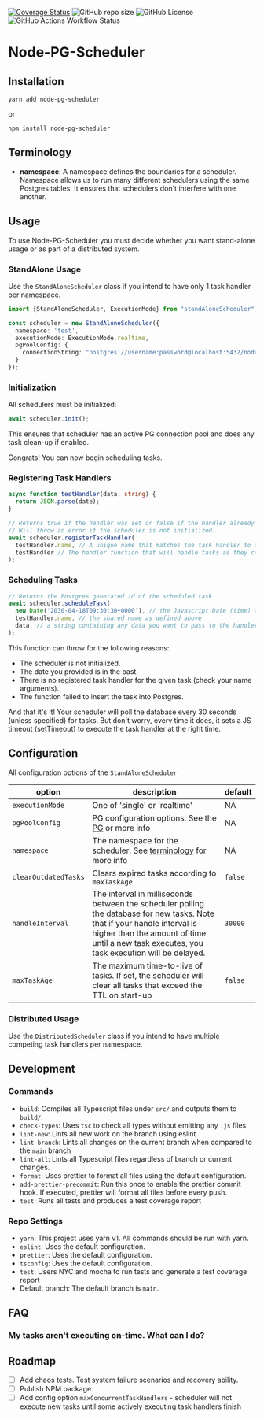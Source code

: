 [![Coverage Status](https://coveralls.io/repos/github/timolegros/node-pg-scheduler/badge.svg?branch=main)](https://coveralls.io/github/timolegros/node-pg-scheduler?branch=main)
![GitHub repo size](https://img.shields.io/github/repo-size/timolegros/node-pg-scheduler)
![GitHub License](https://img.shields.io/github/license/timolegros/node-pg-scheduler)
![GitHub Actions Workflow Status](https://img.shields.io/github/actions/workflow/status/timolegros/node-pg-scheduler/CI.yml?branch=main&label=CI)

# Node-PG-Scheduler

## Installation

```shell
yarn add node-pg-scheduler
```

or

```shell
npm install node-pg-scheduler
```

## Terminology

- **namespace**: A namespace defines the boundaries for a scheduler. Namespace allows us to run many different
  schedulers using the same Postgres tables. It ensures that schedulers don't interfere with one another.

## Usage

To use Node-PG-Scheduler you must decide whether you want stand-alone usage or as part of a distributed system.

### StandAlone Usage

Use the `StandAloneScheduler` class if you intend to have only 1 task handler per namespace.

```typescript
import {StandAloneScheduler, ExecutionMode} from "standAloneScheduler";

const scheduler = new StandAloneScheduler({
  namespace: 'test',
  executionMode: ExecutionMode.realtime,
  pgPoolConfig: {
    connectionString: "postgres://username:password@localhost:5432/node_pg_scheduler",
  }
});
```

### Initialization
All schedulers must be initialized:
```typescript
await scheduler.init();
```
This ensures that scheduler has an active PG connection pool and does any task clean-up if enabled.

Congrats! You can now begin scheduling tasks.

### Registering Task Handlers
```typescript
async function testHandler(data: string) {
  return JSON.parse(date);
}

// Returns true if the handler was set or false if the handler already exists.
// Will throw an error if the scheduler is not initialized.
await scheduler.registerTaskHandler(
  testHandler.name, // A unique name that matches the task handler to a task,
  testHandler // The handler function that will handle tasks as they come to fruition
);
```

### Scheduling Tasks
```typescript
// Returns the Postgres generated id of the scheduled task
await scheduler.scheduleTask(
  new Date('2030-04-18T09:30:30+0000'), // the Javascript Date (time) at which the task should execute
  testHandler.name, // the shared name as defined above
  data, // a string containing any data you want to pass to the handler. Typically this will be some JSON stringied object
);
```

This function can throw for the
following reasons:
- The scheduler is not initialized.
- The date you provided is in the past.
- There is no registered task handler for the given task (check your name arguments).
- The function failed to insert the task into Postgres.

And that it's it! Your scheduler will poll the database every 30 seconds (unless specified) for tasks. But don't worry,
every time it does, it sets a JS timeout (setTimeout) to execute the task handler at the right time.

## Configuration
All configuration options of the `StandAloneScheduler`

| option               | description                                                                                                                                                                                                               | default |
|----------------------|---------------------------------------------------------------------------------------------------------------------------------------------------------------------------------------------------------------------------|---------|
| `executionMode`      | One of 'single' or 'realtime'                                                                                                                                                                                             | NA      |
| `pgPoolConfig`       | PG configuration options. See the [PG](https://github.com/DefinitelyTyped/DefinitelyTyped/blob/master/types/pg/index.d.ts#L43) or more info                                                                               | NA      |
| `namespace`          | The namespace for the scheduler. See [terminology](#Terminology) for more info                                                                                                                                            | NA      |
| `clearOutdatedTasks` | Clears expired tasks according to `maxTaskAge`                                                                                                                                                                            | `false` |
| `handleInterval`     | The interval in milliseconds between the scheduler polling the database for new tasks. Note that if your handle interval is higher than the amount of time until a new task executes, you task execution will be delayed. | `30000` |
| `maxTaskAge`         | The maximum time-to-live of tasks. If set, the scheduler will clear all tasks that exceed the TTL on start-up                                                                                                             | `false` |

### Distributed Usage

Use the `DistributedScheduler` class if you intend to have multiple competing task handlers per namespace.

## Development
### Commands

- `build`: Compiles all Typescript files under `src/` and outputs them to `build/`.
- `check-types`: Uses `tsc` to check all types without emitting any `.js` files.
- `lint-new`: Lints all new work on the branch using eslint
- `lint-branch`: Lints all changes on the current branch when compared to the `main` branch
- `lint-all`: Lints all Typescript files regardless of branch or current changes.
- `format`: Uses prettier to format all files using the default configuration.
- `add-prettier-precommit`: Run this once to enable the prettier commit hook. If executed, prettier will format all
  files before every push.
- `test`: Runs all tests and produces a test coverage report

### Repo Settings

- `yarn`: This project uses yarn v1. All commands should be run with yarn.
- `eslint`: Uses the default configuration.
- `prettier`: Uses the default configuration.
- `tsconfig`: Uses the default configuration.
- `test`: Users NYC and mocha to run tests and generate a test coverage report
- Default branch: The default branch is `main`.

## FAQ

### My tasks aren't executing on-time. What can I do?

## Roadmap
- [ ] Add chaos tests. Test system failure scenarios and recovery ability.
- [ ] Publish NPM package
- [ ] Add config option `maxConcurrentTaskHandlers` - scheduler will not execute new tasks until some actively executing task handlers finish